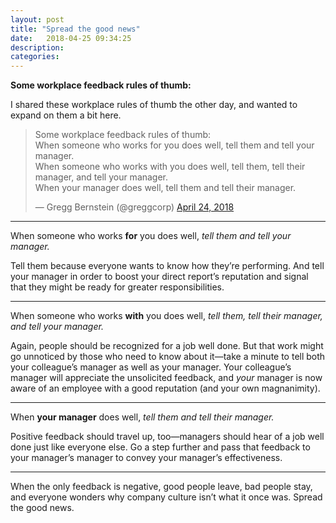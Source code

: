 ```yaml
---
layout: post
title: "Spread the good news"
date:   2018-04-25 09:34:25
description:
categories:
---
```

**Some workplace feedback rules of thumb:**

I shared these workplace rules of thumb the other day, and wanted to expand on them a bit here.

<blockquote class="twitter-tweet" data-lang="en"><p lang="en" dir="ltr">Some workplace feedback rules of thumb:<br>When someone who works for you does well, tell them and tell your manager.<br>When someone who works with you does well, tell them, tell their manager, and tell your manager.<br>When your manager does well, tell them and tell their manager.</p>&mdash; Gregg Bernstein (@greggcorp) <a href="https://twitter.com/greggcorp/status/988811097661693952?ref_src=twsrc%5Etfw">April 24, 2018</a></blockquote>
<script async src="https://platform.twitter.com/widgets.js" charset="utf-8"></script>


***

When someone who works **for** you does well, *tell them and tell your manager.* 

Tell them because everyone wants to know how they’re performing. And tell your manager in order to boost your direct report’s reputation and signal that they might be ready for greater responsibilities.

***

When someone who works **with** you does well, *tell them, tell their manager, and tell your manager.*

Again, people should be recognized for a job well done. But that work might go unnoticed by those who need to know about it—take a minute to tell both your colleague’s manager as well as your manager.  Your colleague’s manager will appreciate the unsolicited feedback, and *your* manager is now aware of an employee with a good reputation (and your own magnanimity).

***

When **your manager** does well, *tell them and tell their manager.*

Positive feedback should travel up, too—managers should hear of a job well done just like everyone else. Go a step further and pass that feedback to your manager’s manager to convey your manager’s effectiveness.

***

When the only feedback is negative, good people leave, bad people stay, and everyone wonders why company culture isn’t what it once was. Spread the good news.
